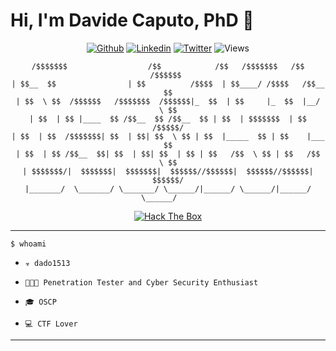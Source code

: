 <h1 align="center">  <h1> Hi, I'm Davide Caputo, PhD 👋 </h1>

<div align="center">

[![Github](https://img.shields.io/badge/-Github-000?style=flat&logo=Github&logoColor=white)](https://github.com/dad01513)
[![Linkedin](https://img.shields.io/badge/-LinkedIn-blue?style=flat&logo=Linkedin&logoColor=white)](https://www.linkedin.com/in/davide-caputo/)
[![Twitter](https://img.shields.io/twitter/follow/dado_1513?style=social)](https://twitter.com/Dado_1513)
![Views](https://komarev.com/ghpvc/?username=Dado1513&color=brightgreen)

</div>
<div align="center">

  ```
/$$$$$$$                  /$$            /$$   /$$$$$$$   /$$    /$$$$$$ 
| $$__  $$                | $$          /$$$$  | $$____/ /$$$$   /$$__  $$
| $$  \ $$  /$$$$$$   /$$$$$$$  /$$$$$$|_  $$  | $$     |_  $$  |__/  \ $$
| $$  | $$ |____  $$ /$$__  $$ /$$__  $$ | $$  | $$$$$$$  | $$     /$$$$$/
| $$  | $$  /$$$$$$$| $$  | $$| $$  \ $$ | $$  |_____  $$ | $$    |___  $$
| $$  | $$ /$$__  $$| $$  | $$| $$  | $$ | $$   /$$  \ $$ | $$   /$$  \ $$
| $$$$$$$/|  $$$$$$$|  $$$$$$$|  $$$$$$//$$$$$$|  $$$$$$//$$$$$$|  $$$$$$/
|_______/  \_______/ \_______/ \______/|______/ \______/|______/ \______/    

```
</div>


<div align="center">
  <a href="https://app.hackthebox.com/profile/580421"> <img src="https://www.hackthebox.eu/badge/image/580421"  alt="Hack The Box">  </a>
</div>
<hr>


```$ whoami```

 - ```☣️ dado1513```
  
 - ```👨🏻‍💻 Penetration Tester and Cyber Security Enthusiast```

 - ```🎓 OSCP ```

 - ```💻 CTF Lover```  <!--[![CTFtime](https://shields.io/badge/-CTF-05122A?style=flat&logo=CTF)](https://ctftime.org/user/28094)-->



<hr>
<!--
<div>
  <img width="45%" src="https://github-readme-stats-eight-theta.vercel.app/api?username=Dado1513&show_icons=true&theme=dark&include_all_commits=true&count_private=true" />
  <img align="right" width="45%" src="https://github-readme-stats.vercel.app/api/top-langs/?username=dado1513&hide=html,Jupyter%20Notebook,PHP&langs_count=8&layout=compact&theme=dark&exclude_repo=IoT-Security-awesome"/>
</div>
-->



<!--<h3> 🛠 &nbsp;Skills </h3>-->

<!--![Python](https://img.shields.io/badge/Python-14354C?style=flat&logo=python&logoColor=white)&nbsp;
![Android](https://img.shields.io/badge/Android-3DDC84?style=flat&logo=android&logoColor=white)&nbsp;
![Android](https://img.shields.io/badge/Android_Reversing-3DDC84?style=flat&logo=android&logoColor=white)&nbsp;-->
<!--![iOS](https://img.shields.io/badge/iOS_Reversing-000000?style=flat&logo=ios&logoColor=white)&nbsp;-->


<!--![Java](https://img.shields.io/badge/Java-ED8B00?style=flat&logo=java&logoColor=white)&nbsp;
![Kotlin](https://img.shields.io/badge/Kotlin-0095D5?&style=flat&logo=kotlin&logoColor=white)&nbsp;
![Rust](https://img.shields.io/badge/Rust-000000?style=flat&logo=rust&logoColor=white)&nbsp;
![C](https://img.shields.io/badge/C-00599C?style=flat&logo=c&logoColor=white)&nbsp;
![C++](https://img.shields.io/badge/C%2B%2B-00599C?style=flat&logo=c%2B%2B&logoColor=white)&nbsp;-->
<!--![JavaScript](https://img.shields.io/badge/JavaScript-F7DF1E?style=flat&logo=javascript&logoColor=black)&nbsp;-->


<!--
![GitHub](https://img.shields.io/badge/-GitHub-05122A?style=flat&logo=github)&nbsp;
![Git](https://img.shields.io/badge/-Git-F05032?style=flat&logo=git&logoColor=white)&nbsp;
![MongoDB](https://img.shields.io/badge/MongoDB-4EA94B?style=flat&logo=mongodb&logoColor=white)&nbsp;
![Docker](https://img.shields.io/badge/-Docker-46a2f1?style=flat&logo=docker&logoColor=white)&nbsp;
![Ubuntu](https://img.shields.io/badge/Ubuntu-E95420?style=flat&logo=ubuntu&logoColor=white)&nbsp;
-->




<!--
**Dado1513/Dado1513** is a ✨ _special_ ✨ repository because its `README.md` (this file) appears on your GitHub profile.
![Github](https://github-profile-trophy.vercel.app/?username=Dado1513)


Here are some ideas to get you started:

- 🔭 I’m currently working on ...
- 🌱 I’m currently learning ...
- 👯 I’m looking to collaborate on ...
- 🤔 I’m looking for help with ...
- 💬 Ask me about ...
- 📫 How to reach me: ...
- 😄 Pronouns: ...
- ⚡ Fun fact: ...
-->
